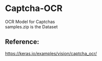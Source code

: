 # Captcha-OCR
OCR Model for Captchas<br>
samples.zip is the Dataset

## Reference:
https://keras.io/examples/vision/captcha_ocr/
